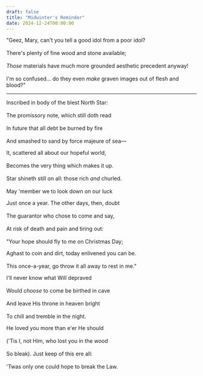 ```yaml
---
draft: false
title: "Midwinter's Reminder"
date: 2024-12-24T00:00:00
---
```

"Geez, Mary, can't you tell a good idol from a poor idol? <br>  
There's plenty of fine wood and stone available; <br>  
*Those* materials have much more grounded aesthetic precedent anyway! <br>  
I'm so confused... do they even *make* graven images out of flesh and blood?"

---

Inscribed in body of the blest North Star: <br>  
The promissory note, which still doth read <br>  
In future that all debt be burned by fire <br>  
And smashed to sand by force majeure of sea––

It, scattered all about our hopeful world, <br>  
Becomes the very thing which makes it up. <br>  
Star shineth still on all: those rich *and* churled. <br>  
May 'member we to look down on our luck 

Just once a year. The other days, then, doubt <br>  
The guarantor who chose to come and say, <br>  
At risk of death and pain and tiring out: <br>  
"Your hope should fly to me on Christmas Day;

Aghast to coin and dirt, today enlivened you can be. <br>  
This once-a-year, go throw it all away to rest in me."

I'll never know what Will depraved <br>  
Would *choose* to come be birthed in cave <br>  
And leave His throne in heaven bright <br>  
To chill and tremble in the night. <br>  

He loved you more than e'er He should <br>  
('Tis I, not Him, who lost you in the wood <br>  
So bleak). Just keep of this ere all: <br>  
'Twas only one could hope to break the Law. 